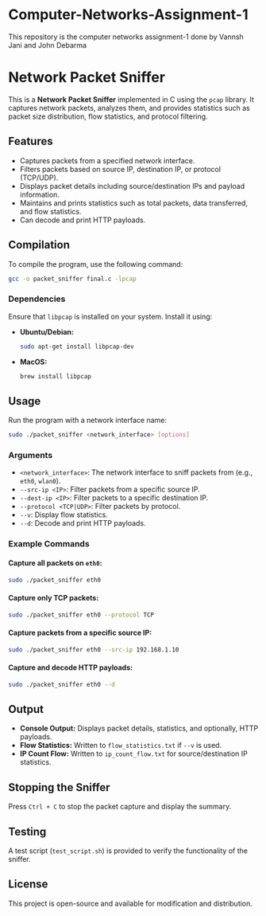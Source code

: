 # Computer-Networks-Assignment-1
This repository is the computer networks assignment-1 done by Vannsh Jani and John Debarma

# Network Packet Sniffer

This is a **Network Packet Sniffer** implemented in C using the `pcap` library. It captures network packets, analyzes them, and provides statistics such as packet size distribution, flow statistics, and protocol filtering.

## Features
- Captures packets from a specified network interface.
- Filters packets based on source IP, destination IP, or protocol (TCP/UDP).
- Displays packet details including source/destination IPs and payload information.
- Maintains and prints statistics such as total packets, data transferred, and flow statistics.
- Can decode and print HTTP payloads.

## Compilation

To compile the program, use the following command:

```sh
gcc -o packet_sniffer final.c -lpcap
```

### Dependencies
Ensure that `libpcap` is installed on your system. Install it using:

- **Ubuntu/Debian:**
  ```sh
  sudo apt-get install libpcap-dev
  ```

- **MacOS:**
  ```sh
  brew install libpcap
  ```

## Usage

Run the program with a network interface name:

```sh
sudo ./packet_sniffer <network_interface> [options]
```

### Arguments
- `<network_interface>`: The network interface to sniff packets from (e.g., `eth0`, `wlan0`).
- `--src-ip <IP>`: Filter packets from a specific source IP.
- `--dest-ip <IP>`: Filter packets to a specific destination IP.
- `--protocol <TCP|UDP>`: Filter packets by protocol.
- `--v`: Display flow statistics.
- `--d`: Decode and print HTTP payloads.

### Example Commands

#### Capture all packets on `eth0`:
```sh
sudo ./packet_sniffer eth0
```

#### Capture only TCP packets:
```sh
sudo ./packet_sniffer eth0 --protocol TCP
```

#### Capture packets from a specific source IP:
```sh
sudo ./packet_sniffer eth0 --src-ip 192.168.1.10
```

#### Capture and decode HTTP payloads:
```sh
sudo ./packet_sniffer eth0 --d
```

## Output
- **Console Output:** Displays packet details, statistics, and optionally, HTTP payloads.
- **Flow Statistics:** Written to `flow_statistics.txt` if `--v` is used.
- **IP Count Flow:** Written to `ip_count_flow.txt` for source/destination IP statistics.

## Stopping the Sniffer
Press `Ctrl + C` to stop the packet capture and display the summary.

## Testing
A test script (`test_script.sh`) is provided to verify the functionality of the sniffer.

## License
This project is open-source and available for modification and distribution.

